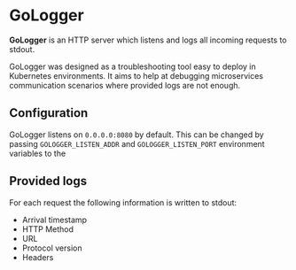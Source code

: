 
# GoLogger 

**GoLogger** is an HTTP server which listens and logs all incoming requests to stdout. 

GoLogger was designed as a troubleshooting tool easy to deploy in Kubernetes environments. It aims to help at debugging microservices communication scenarios where provided logs are not enough.

## Configuration
GoLogger listens on `0.0.0.0:8080` by default. This can be changed by passing `GOLOGGER_LISTEN_ADDR` and `GOLOGGER_LISTEN_PORT` environment variables to the
 
## Provided logs
For each request the following information is written to stdout:
- Arrival timestamp
- HTTP Method 
- URL
- Protocol version
- Headers 

